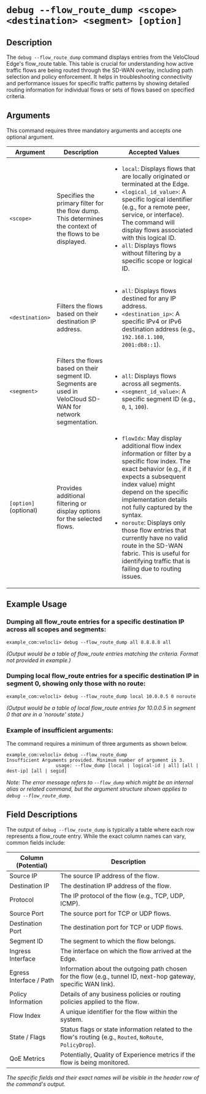 # `debug --flow_route_dump <scope> <destination> <segment> [option]`

## Description
The `debug --flow_route_dump` command displays entries from the VeloCloud Edge's flow_route table. This table is crucial for understanding how active traffic flows are being routed through the SD-WAN overlay, including path selection and policy enforcement. It helps in troubleshooting connectivity and performance issues for specific traffic patterns by showing detailed routing information for individual flows or sets of flows based on specified criteria.

## Arguments

This command requires three mandatory arguments and accepts one optional argument.

| Argument | Description | Accepted Values |
|---|---|---|
| `<scope>` | Specifies the primary filter for the flow dump. This determines the context of the flows to be displayed. | <ul><li>`local`: Displays flows that are locally originated or terminated at the Edge.</li><li>`<logical_id_value>`: A specific logical identifier (e.g., for a remote peer, service, or interface). The command will display flows associated with this logical ID.</li><li>`all`: Displays flows without filtering by a specific scope or logical ID.</li></ul> |
| `<destination>` | Filters the flows based on their destination IP address. | <ul><li>`all`: Displays flows destined for any IP address.</li><li>`<destination_ip>`: A specific IPv4 or IPv6 destination address (e.g., `192.168.1.100`, `2001:db8::1`).</li></ul> |
| `<segment>` | Filters the flows based on their segment ID. Segments are used in VeloCloud SD-WAN for network segmentation. | <ul><li>`all`: Displays flows across all segments.</li><li>`<segment_id_value>`: A specific segment ID (e.g., `0`, `1`, `100`).</li></ul> |
| `[option]` (optional) | Provides additional filtering or display options for the selected flows. | <ul><li>`flowIdx`: May display additional flow index information or filter by a specific flow index. The exact behavior (e.g., if it expects a subsequent index value) might depend on the specific implementation details not fully captured by the syntax.</li><li>`noroute`: Displays only those flow entries that currently have no valid route in the SD-WAN fabric. This is useful for identifying traffic that is failing due to routing issues.</li></ul> |

## Example Usage

### Dumping all flow_route entries for a specific destination IP across all scopes and segments:
```
example_com:velocli> debug --flow_route_dump all 8.8.8.8 all
```
*(Output would be a table of flow_route entries matching the criteria. Format not provided in example.)*

### Dumping local flow_route entries for a specific destination IP in segment 0, showing only those with no route:
```
example_com:velocli> debug --flow_route_dump local 10.0.0.5 0 noroute
```
*(Output would be a table of local flow_route entries for 10.0.0.5 in segment 0 that are in a 'noroute' state.)*

### Example of insufficient arguments:
The command requires a minimum of three arguments as shown below.
```
example_com:velocli> debug --flow_route_dump
Insufficient Arguments provided. Minimum number of argument is 3.
                  usage: --flow_dump [local | logical-id | all] [all | dest-ip] [all | segid]
```
*Note: The error message refers to `--flow_dump` which might be an internal alias or related command, but the argument structure shown applies to `debug --flow_route_dump`.*

## Field Descriptions
The output of `debug --flow_route_dump` is typically a table where each row represents a flow_route entry. While the exact column names can vary, common fields include:

| Column (Potential) | Description |
|---|---|
| Source IP | The source IP address of the flow. |
| Destination IP | The destination IP address of the flow. |
| Protocol | The IP protocol of the flow (e.g., TCP, UDP, ICMP). |
| Source Port | The source port for TCP or UDP flows. |
| Destination Port | The destination port for TCP or UDP flows. |
| Segment ID | The segment to which the flow belongs. |
| Ingress Interface | The interface on which the flow arrived at the Edge. |
| Egress Interface / Path | Information about the outgoing path chosen for the flow (e.g., tunnel ID, next-hop gateway, specific WAN link). |
| Policy Information | Details of any business policies or routing policies applied to the flow. |
| Flow Index | A unique identifier for the flow within the system. |
| State / Flags | Status flags or state information related to the flow's routing (e.g., `Routed`, `NoRoute`, `PolicyDrop`). |
| QoE Metrics | Potentially, Quality of Experience metrics if the flow is being monitored. |

*The specific fields and their exact names will be visible in the header row of the command's output.*